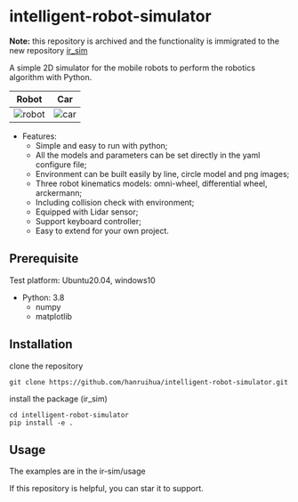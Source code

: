 # intelligent-robot-simulator

**Note:** this repository is archived and the functionality is immigrated to the new repository [ir_sim](https://github.com/hanruihua/ir_sim)

A simple 2D simulator for the mobile robots to perform the robotics algorithm with Python.  

Robot             |  Car
:-------------------------:|:-------------------------:
![robot](ir_sim/usage/gif/robot.gif)  |  ![car](ir_sim/usage/gif/car.gif)

- Features:  
    - Simple and easy to run with python;  
    - All the models and parameters can be set directly in the yaml configure file;  
    - Environment can be built easily by line, circle model and png images;  
    - Three robot kinematics models: omni-wheel, differential wheel, arckermann;  
    - Including collision check with environment;  
    - Equipped with Lidar sensor;  
    - Support keyboard controller;  
    - Easy to extend for your own project. 

## Prerequisite

Test platform: Ubuntu20.04, windows10

- Python: 3.8
    - numpy  
    - matplotlib  
    
## Installation

clone the repository

```
git clone https://github.com/hanruihua/intelligent-robot-simulator.git
```

install the package (ir_sim)

```
cd intelligent-robot-simulator
pip install -e .
```

## Usage

The examples are in the ir-sim/usage

If this repository is helpful, you can star it to support.